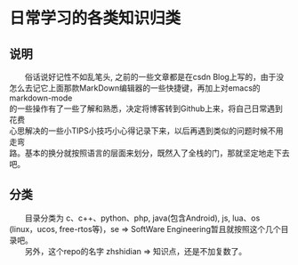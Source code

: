 日常学习的各类知识归类
======================

说明
----
　　俗话说好记性不如乱笔头, 之前的一些文章都是在csdn Blog上写的，由于没  
怎么去记它上面那款MarkDown编辑器的一些快捷键，再加上对emacs的markdown-mode  
的一些操作有了一些了解和熟悉，决定将博客转到Github上来，将自己日常遇到花费  
心思解决的一些小TIPS小技巧小心得记录下来，以后再遇到类似的问题时候不用走弯  
路。基本的换分就按照语言的层面来划分，既然入了全栈的门，那就坚定地走下去吧。  

分类
----
　　目录分类为 c、c++、python、php, java(包含Android), js, lua、os  
(linux，ucos, free-rtos等)，se => SoftWare Engineering暂且就按照这个几个目录吧。  
　　另外，这个repo的名字 zhshidian => 知识点，还是不加复数了。  

